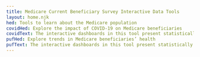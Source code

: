 ```yaml
---
title: Medicare Current Beneficiary Survey Interactive Data Tools
layout: home.njk
hed: Tools to learn about the Medicare population
covidHed: Explore the impact of COVID-19 on Medicare beneficiaries
covidText: The interactive dashboards in this tool present statistically accurate, weighted estimates from the Medicare Current Beneficiary Survey (MCBS) COVID-19 Supplement Public Use File (PUF) on how the COVID-19 pandemic affected Medicare beneficiaries.
pufHed: Explore trends in Medicare beneficiaries’ health
pufText: The interactive dashboards in this tool present statistically accurate, weighted estimates from the MCBS Survey File PUFs to explore various trends related to the Medicare population.
---
```

